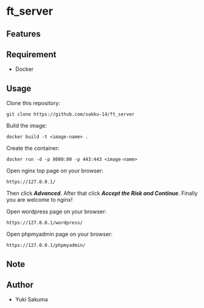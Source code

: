 # ft_server

## Features


## Requirement
- Docker

## Usage
Clone this repository:
```shell
git clone https://github.com/sakku-14/ft_server
```

Build the image:
```shell
docker build -t <image-name> .
```

Create the container:
```shell
docker run -d -p 8080:80 -p 443:443 <image-name>
```

Open nginx top page on your browser:
```
https://127.0.0.1/
```
Then click ***Advanced***. After that click ***Accept the Risk and Continue***. Finally you are welcome to nginx!

Open wordpress page on your browser:
```
https://127.0.0.1/wordpress/
```

Open phpmyadmin page on your browser:
```
https://127.0.0.1/phpmyadmin/
```

## Note

## Author
- Yuki Sakuma
